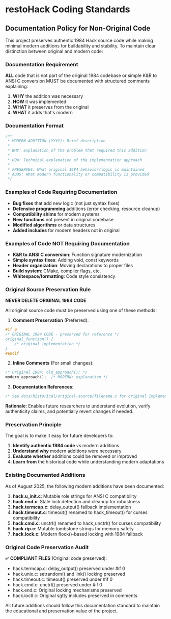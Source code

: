 # restoHack Coding Standards

## Documentation Policy for Non-Original Code

This project preserves authentic 1984 Hack source code while making minimal modern additions for buildability and stability. To maintain clear distinction between original and modern code:

### Documentation Requirement

**ALL** code that is not part of the original 1984 codebase or simple K&R to ANSI C conversion MUST be documented with structured comments explaining:

1. **WHY** the addition was necessary
2. **HOW** it was implemented  
3. **WHAT** it preserves from the original
4. **WHAT** it adds that's modern

### Documentation Format

```c
/**
 * MODERN ADDITION (YYYY): Brief description
 * 
 * WHY: Explanation of the problem that required this addition
 * 
 * HOW: Technical explanation of the implementation approach
 * 
 * PRESERVES: What original 1984 behavior/logic is maintained
 * ADDS: What modern functionality or compatibility is provided
 */
```

### Examples of Code Requiring Documentation

- **Bug fixes** that add new logic (not just syntax fixes)
- **Defensive programming** additions (error checking, resource cleanup)
- **Compatibility shims** for modern systems
- **New functions** not present in original codebase
- **Modified algorithms** or data structures
- **Added includes** for modern headers not in original

### Examples of Code NOT Requiring Documentation

- **K&R to ANSI C conversion**: Function signature modernization
- **Simple syntax fixes**: Adding void, const keywords
- **Header organization**: Moving declarations to proper files
- **Build system**: CMake, compiler flags, etc.
- **Whitespace/formatting**: Code style consistency

### Original Source Preservation Rule

**NEVER DELETE ORIGINAL 1984 CODE**

All original source code must be preserved using one of these methods:

1. **Comment Preservation** (Preferred):
```c
#if 0
/* ORIGINAL 1984 CODE - preserved for reference */
original_function() {
    /* original implementation */
}
#endif
```

2. **Inline Comments** (For small changes):
```c
/* Original 1984: old_approach(); */
modern_approach();  /* MODERN: explanation */
```

3. **Documentation References**:
```c
/* See docs/historical/original-source/filename.c for original implementation */
```

**Rationale**: Enables future researchers to understand evolution, verify authenticity claims, and potentially revert changes if needed.

### Preservation Principle

The goal is to make it easy for future developers to:

1. **Identify authentic 1984 code** vs modern additions
2. **Understand why** modern additions were necessary
3. **Evaluate whether** additions could be removed or improved
4. **Learn from** the historical code while understanding modern adaptations

### Existing Documented Additions

As of August 2025, the following modern additions have been documented:

1. **hack.u_init.c**: Mutable role strings for ANSI C compatibility
2. **hack.end.c**: Stale lock detection and cleanup for robustness
3. **hack.termcap.c**: delay_output() fallback implementation
4. **hack.timeout.c**: timeout() renamed to hack_timeout() for curses compatibility
5. **hack.cmd.c**: unctrl() renamed to hack_unctrl() for curses compatibility
6. **hack.rip.c**: Mutable tombstone strings for memory safety
7. **hack.lock.c**: Modern flock()-based locking with 1984 fallback

### Original Code Preservation Audit

**✅ COMPLIANT FILES** (Original code preserved):
- hack.termcap.c: delay_output() preserved under #if 0
- hack.unix.c: setrandom() and link() locking preserved
- hack.timeout.c: timeout() preserved under #if 0  
- hack.cmd.c: unctrl() preserved under #if 0
- hack.end.c: Original locking mechanisms preserved
- hack.ioctl.c: Original sgtty includes preserved in comments

All future additions should follow this documentation standard to maintain the educational and preservation value of the project.